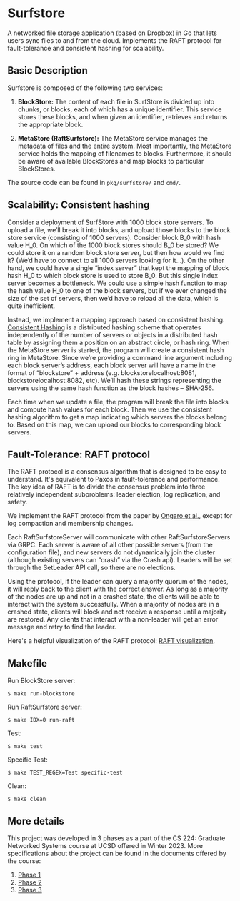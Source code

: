 # Surfstore

A networked file storage application (based on Dropbox) in Go that lets users sync files to and from the cloud. 
Implements the RAFT protocol for fault-tolerance and consistent hashing for scalability.

## Basic Description

Surfstore is composed of the following two services:

1. **BlockStore:** The content of each file in SurfStore is divided up into chunks, or blocks, each of which has a unique identifier. This service stores these blocks, and when given an identifier, retrieves and returns the appropriate block.

2. **MetaStore (RaftSurfstore):** The MetaStore service manages the metadata of files and the entire system. Most importantly, the MetaStore service holds the mapping of filenames to blocks. Furthermore, it should be aware of available BlockStores and map blocks to particular BlockStores.    

The source code can be found in `pkg/surfstore/` and `cmd/`. 

## Scalability: Consistent hashing

Consider a deployment of SurfStore with 1000 block store servers.  To upload a file, we’ll break it into blocks, and upload those blocks to the block store service (consisting of 1000 servers).  Consider block B_0 with hash value H_0.  On which of the 1000 block stores should B_0 be stored?  We could store it on a random block store server, but then how would we find it? (We’d have to connect to all 1000 servers looking for it…).  On the other hand, we could have a single “index server” that kept the mapping of block hash H_0 to which block store is used to store B_0.  But this single index server becomes a bottleneck.  We could use a simple hash function to map the hash value H_0 to one of the block servers, but if we ever changed the size of the set of servers, then we’d have to reload all the data, which is quite inefficient.

Instead, we implement a mapping approach based on consistent hashing.  [Consistent Hashing](https://en.wikipedia.org/wiki/Consistent_hashing) is a distributed hashing scheme that operates independently of the number of servers or objects in a distributed hash table by assigning them a position on an abstract circle, or hash ring. When the MetaStore server is started, the program will create a consistent hash ring in MetaStore. Since we’re providing a command line argument including each block server’s address, each block server will have a name in the format of “blockstore” + address (e.g. blockstorelocalhost:8081, blockstorelocalhost:8082, etc). We’ll hash these strings representing the servers using the same hash function as the block hashes – SHA-256.

Each time when we update a file, the program will break the file into blocks and compute hash values for each block. Then we use the consistent hashing algorithm to get a map indicating which servers the blocks belong to. Based on this map, we can upload our blocks to corresponding block servers. 

## Fault-Tolerance: RAFT protocol

The RAFT protocol is a consensus algorithm that is designed to be easy to understand. It's equivalent to Paxos in fault-tolerance and performance. The key idea of RAFT is to divide the consensus problem into three relatively independent subproblems: leader election, log replication, and safety. 

We implement the RAFT protocol from the paper by [Ongaro et al.](https://raft.github.io/raft.pdf), except for log compaction and membership changes. 

Each RaftSurfstoreServer will communicate with other RaftSurfstoreServers via GRPC. Each server is aware of all other possible servers (from the configuration file), and new servers do not dynamically join the cluster (although existing servers can “crash” via the Crash api). Leaders will be set through the SetLeader API call, so there are no elections.

Using the protocol, if the leader can query a majority quorum of the nodes, it will reply back to the client with the correct answer.  As long as a majority of the nodes are up and not in a crashed state, the clients will be able to interact with the system successfully.  When a majority of nodes are in a crashed state, clients will block and not receive a response until a majority are restored.  Any clients that interact with a non-leader will get an error message and retry to find the leader.

Here's a helpful visualization of the RAFT protocol: [RAFT visualization](http://thesecretlivesofdata.com/raft/).


## Makefile

Run BlockStore server:
```console
$ make run-blockstore
```

Run RaftSurfstore server:
```console
$ make IDX=0 run-raft
```

Test:
```console
$ make test
```

Specific Test:
```console
$ make TEST_REGEX=Test specific-test
```

Clean:
```console
$ make clean
```

## More details

This project was developed in 3 phases as a part of the CS 224: Graduate Networked Systems course at UCSD offered in Winter 2023. More specifications about the project can be found in the documents offered by the course:

1. [Phase 1](https://docs.google.com/document/d/1-MI25UT0bwNPzByoNwOSDwY-Et5x1KxraKhMAUYyQ1Q/edit?usp=sharing)
2. [Phase 2](https://docs.google.com/document/d/1KHbEP_zS3vq4rdLe2vQ1GgkIu-6MNc8mstdh4APFdsE/edit?usp=sharing)
3. [Phase 3](https://docs.google.com/document/d/1s_Ba_ba_f11ZU08f9Yo34SiH9KjF8M3Rz2H8US0FOpI/edit?usp=sharing)